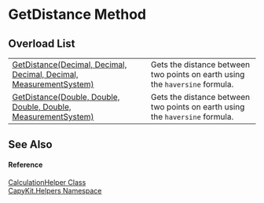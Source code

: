 # GetDistance Method


## Overload List
<table>
<tr>
<td><a href="M_CapyKit_Helpers_CalculationHelper_GetDistance.md">GetDistance(Decimal, Decimal, Decimal, Decimal, MeasurementSystem)</a></td>
<td>Gets the distance between two points on earth using the <code>haversine</code> formula.</td></tr>
<tr>
<td><a href="M_CapyKit_Helpers_CalculationHelper_GetDistance_1.md">GetDistance(Double, Double, Double, Double, MeasurementSystem)</a></td>
<td>Gets the distance between two points on earth using the <code>haversine</code> formula.</td></tr>
</table>

## See Also


#### Reference
<a href="T_CapyKit_Helpers_CalculationHelper.md">CalculationHelper Class</a>  
<a href="N_CapyKit_Helpers.md">CapyKit.Helpers Namespace</a>  
